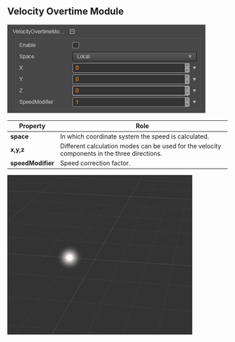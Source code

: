 ## Velocity Overtime Module
![](particle-system/velocity_module.png)

Property | Role
---|---
**space** | In which coordinate system the speed is calculated.
**x,y,z** | Different calculation modes can be used for the velocity components in the three directions.
**speedModifier** | Speed correction factor.

![](particle-system/velocity_overtime.gif)